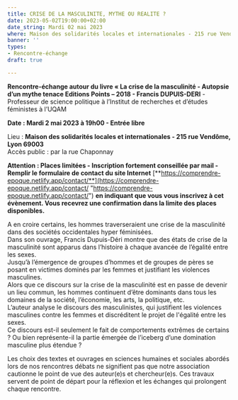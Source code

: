 ```yaml
---
title: CRISE DE LA MASCULINITE, MYTHE OU REALITE ?
date: 2023-05-02T19:00:00+02:00
date_string: Mardi 02 mai 2023
where: Maison des solidarités locales et internationales - 215 rue Vendôme, Lyon 69003
banner: ''
types:
- Rencontre-échange
draft: true

---
```

**Rencontre-échange autour du livre « La crise de la masculinité - Autopsie d’un mythe tenace Editions Points – 2018 - Francis DUPUIS-DERI** - Professeur de science politique à l’Institut de recherches et d’études féministes à l’UQAM  
  
**Date : Mardi 2 mai 2023 à 19h00 - Entrée libre**  
  
Lieu : **Maison des solidarités locales et internationales - 215 rue Vendôme, Lyon 69003**  
 Accès public : par la rue Chaponnay  
  
**Attention : Places limitées - Inscription fortement conseillée par mail - Remplir le formulaire de contact du site Internet** [**https://comprendre-epoque.netlify.app/contact/**](https://comprendre-epoque.netlify.app/contact/ "https://comprendre-epoque.netlify.app/contact/") **en indiquant que vous vous inscrivez à cet évènement. Vous recevrez une confirmation dans la limite des places disponibles.**   
  
A en croire certains, les hommes traverseraient une crise de la masculinité dans des sociétés occidentales hyper féminisées.   
Dans son ouvrage, Francis Dupuis-Déri montre que des états de crise de la masculinité sont apparus dans l’histoire à chaque avancée de l’égalité entre les sexes.   
Jusqu’à l’émergence de groupes d’hommes et de groupes de pères se posant en victimes dominés par les femmes et justifiant les violences masculines.  
Alors que ce discours sur la crise de la masculinité est en passe de devenir un lieu commun, les hommes continuent d’être dominants dans tous les domaines de la société, l’économie, les arts, la politique, etc.  
L’auteur analyse le discours des masculinistes, qui justifient les violences masculines contre les femmes et discréditent le projet de l'égalité entre les sexes.  
Ce discours est-il seulement le fait de comportements extrêmes de certains ? Ou bien représente-il la partie émergée de l’iceberg d’une domination masculine plus étendue ?  
  
Les choix des textes et ouvrages en sciences humaines et sociales abordés lors de nos rencontres débats ne signifient pas que notre association cautionne le point de vue des auteur(e)s et chercheur(e)s. Ces travaux servent de point de départ pour la réflexion et les échanges qui prolongent chaque rencontre.